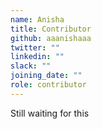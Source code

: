 ```yaml
---
name: Anisha
title: Contributor
github: aaanishaaa
twitter: ""
linkedin: ""
slack: ""
joining_date: ""
role: contributor
---
```


Still waiting for this

